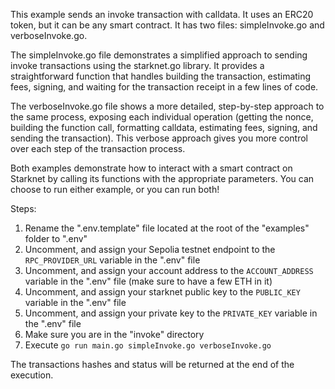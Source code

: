 This example sends an invoke transaction with calldata. It uses an ERC20 token, but it can be any smart contract.
It has two files: simpleInvoke.go and verboseInvoke.go.

The simpleInvoke.go file demonstrates a simplified approach to sending invoke transactions using the starknet.go library. It provides a straightforward function that handles building the transaction, estimating fees, signing, and waiting for the transaction receipt in a few lines of code.

The verboseInvoke.go file shows a more detailed, step-by-step approach to the same process, exposing each individual operation (getting the nonce, building the function call, formatting calldata, estimating fees, signing, and sending the transaction). This verbose approach gives you more control over each step of the transaction process.

Both examples demonstrate how to interact with a smart contract on Starknet by calling its functions with the appropriate parameters.
You can choose to run either example, or you can run both!

Steps:
1. Rename the ".env.template" file located at the root of the "examples" folder to ".env"
1. Uncomment, and assign your Sepolia testnet endpoint to the `RPC_PROVIDER_URL` variable in the ".env" file
1. Uncomment, and assign your account address to the `ACCOUNT_ADDRESS` variable in the ".env" file (make sure to have a few ETH in it)
1. Uncomment, and assign your starknet public key to the `PUBLIC_KEY` variable in the ".env" file
1. Uncomment, and assign your private key to the `PRIVATE_KEY` variable in the ".env" file
1. Make sure you are in the "invoke" directory
1. Execute `go run main.go simpleInvoke.go verboseInvoke.go`

The transactions hashes and status will be returned at the end of the execution.